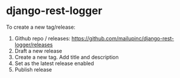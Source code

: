 # django-rest-logger

To create a new tag/release:

1. Github repo / releases: https://github.com/mailupinc/django-rest-logger/releases
2. Draft a new release
3. Create a new tag. Add title and description
4. Set as the latest release enabled
5. Publish release
